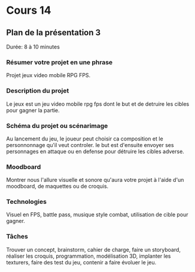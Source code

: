 # Cours 14
## Plan de la présentation 3
Durée: 8 à 10 minutes

### Résumer votre projet en une phrase
Projet jeux video mobile RPG FPS.   

### Description du projet 
Le jeux est un jeu video mobile rpg fps dont le but et de detruire les cibles pour gagner la partie.

### Schéma du projet ou scénarimage
Au lancement du jeu, le joueur peut choisir ca composition et le personnonnage qu'il veut controler. le but est d'ensuite envoyer ses personnages en attaque ou en defense pour détruire les cibles adverse. 

### Moodboard
Montrer nous l'allure visuelle et sonore qu'aura votre projet à l'aide d'un moodboard, de maquettes ou de croquis. 

### Technologies
Visuel en FPS, battle pass, musique style combat, utilisation de cible pour gagner.

### Tâches
Trouver un concept, brainstorm, cahier de charge, faire un storyboard, réaliser les croquis, programmation, modélisation 3D, implanter les texturers, faire des test du jeu, contenir a faire évoluer le jeu.
